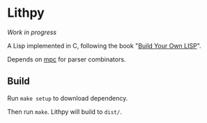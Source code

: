 # Lithpy

*Work in progress*

A Lisp implemented in C, following the book "[Build Your Own LISP](http://www.buildyourownlisp.com)".

Depends on [mpc](https://github.com/orangeduck/mpc) for parser combinators.

## Build

Run `make setup` to download dependency.

Then run `make`. Lithpy will build to `dist/`.
